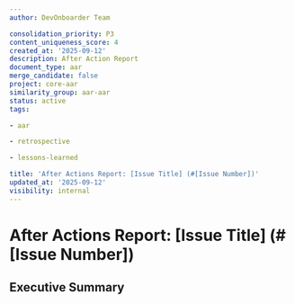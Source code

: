 ```yaml
---
author: DevOnboarder Team

consolidation_priority: P3
content_uniqueness_score: 4
created_at: '2025-09-12'
description: After Action Report
document_type: aar
merge_candidate: false
project: core-aar
similarity_group: aar-aar
status: active
tags:

- aar

- retrospective

- lessons-learned

title: 'After Actions Report: [Issue Title] (#[Issue Number])'
updated_at: '2025-09-12'
visibility: internal
---
```


# After Actions Report: [Issue Title] (#[Issue Number])

## Executive Summary

<!-- Brief description of what was accomplished -

## Context

- **Issue Number**: #[Issue Number]

- **Issue Type**: <!-- Bug/Feature/Enhancement/Infrastructure -

- **Priority**: <!-- Critical/High/Medium/Low -

- **Duration**: <!-- Start Date to End Date -

- **Participants**: <!-- @username1, @username2 -

## Timeline

<!-- Key milestones and activities -

- **Discovery**: Issue identified and initial triage

- **Investigation**: Root cause analysis and research

- **Implementation**: Solution development and testing

- **Resolution**: Final implementation and verification

## What Worked Well

<!-- Successful patterns and effective processes -

- Effective use of DevOnboarder automation tools

- Good collaboration and communication

- Successful application of existing patterns

## Areas for Improvement

<!-- Process bottlenecks and improvement opportunities -

- Earlier detection and prevention strategies

- Documentation gaps that caused delays

- Testing or validation improvements needed

## Action Items

<!-- Specific improvements to implement -

- [ ] Update documentation in [specific location] (@owner, due: YYYY-MM-DD)

- [ ] Enhance automation or monitoring (@owner, due: YYYY-MM-DD)

- [ ] Add regression tests or validation (@owner, due: YYYY-MM-DD)

## Lessons Learned

<!-- Key insights and knowledge gained -

- Technical insights discovered during resolution

- Process improvements identified

- Best practices reinforced or established

## DevOnboarder Integration Impact

<!-- How this relates to project standards -

- **Virtual Environment**: <!-- Any dependency or setup impacts -

- **CI/CD Pipeline**: <!-- Automation or workflow effects -

- **Code Quality**: <!-- Impact on coverage or standards -

- **Security**: <!-- Enhanced Potato Policy or security considerations -

## Related Issues/PRs

<!-- Cross-references to related work -

- Resolves #[Issue Number]

- Related to: <!-- #other-issues -

- Follow-up needed: <!-- #future-issues -

---

**AAR Created**: YYYY-MM-DD

**Next Review**: YYYY-MM-DD (quarterly cycle)
**Generated by**: DevOnboarder AAR Automation
